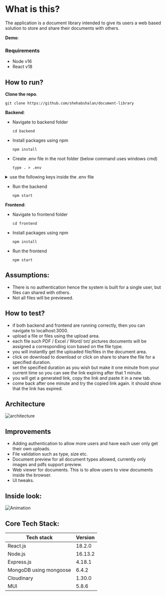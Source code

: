# What is this?
The application is a document library intended to give its users a web based solution to store and share their documents with others.

**Demo**: 

### Requirements
- Node v16
- React v18

## How to run?
**Clone the repo**. 

  ```
  git clone https://github.com/shehabshalan/document-library
  ```

**Backend**:
- Navigate to backend folder
  ```
  cd backend
  ```
- Install packages using  npm 
    ```
  npm install
  ```
- Create .env file in the root folder (below command uses windows cmd)
  ```
  type . > .env
  ```
<details>
  <summary>  use the following keys inside the .env file</summary>
  
  
  ```javascript
  DATABASE_URI=mongodb+srv://shehab:shehab@cluster0.qurbc.mongodb.net/LibraryDB?retryWrites=true&w=majority
CLOUDINARY_API_KEY=293221968397994
CLOUDINARY_API_SECRET=PeWchLlvoYnFyU4Q6O_WfOaegOI
CLOUDINARY_URL=cloudinary://293221968397994:PeWchLlvoYnFyU4Q6O_WfOaegOI@dmb4vowh7
CLOUDINARY_API_CLOUDNAME=dmb4vowh7
  ```
  
</details>

- Run the backend
  ```
  npm start
  ```
**Frontend**:
- Navigate to frontend folder
  ```
  cd frontend
  ```
- Install packages using npm
    ```
  npm install
  ```
- Run the frontend
  ```
  npm start
  ```
## Assumptions:
- There is no authentication hence the system is built for a single user, but files can shared with others.
- Not all files will be previewed.

## How to test?
- if both backend and frontend are running correctly, then you can navigate to localhost:3000.
- upload a file or files using the upload area. 
- each file such PDF / Excel / Word/ txt/ pictures documents will be assigned a corresponding icon based on the file type.
- you will instantlly get the uploaded file/files in the document area. 
- click on download to download or click on share to share the file for a specified duration. 
- set the specified duration as you wish but make it one minute from your current time so you can see the link expiring after that 1 minute.
- you will get a generated link, copy the link and paste it in a new tab. 
- come back after one minute and try the copied link again. it should show that the link has expired.

## Architecture

![architecture](https://user-images.githubusercontent.com/30008865/177472581-72341a49-766b-4f94-8c52-30bc97840223.png)

## Improvements
- Adding authentication to allow more users and have each user only get their own uploads.
- File validation such as type, size etc.
- Document preview for all document types allowed, currently only images and pdfs support preview.
- Web viewer for documents. This is to allow users to view documents inside the browser.
- UI tweaks.

## Inside look:

![Animation](https://user-images.githubusercontent.com/30008865/177656256-b49a78f3-b2fe-45f3-acd7-ce31cf76ba43.gif)


## Core Tech Stack:
| Tech stack  | Version |
| ------------- | ------------- |
| React.js  | 18.2.0  |
| Node.js  | 16.13.2  |
| Express.js  | 4.18.1  |
| MongoDB using mongoose  | 6.4.2  |
| Cloudinary  | 1.30.0  |
| MUI  | 5.8.6  |
